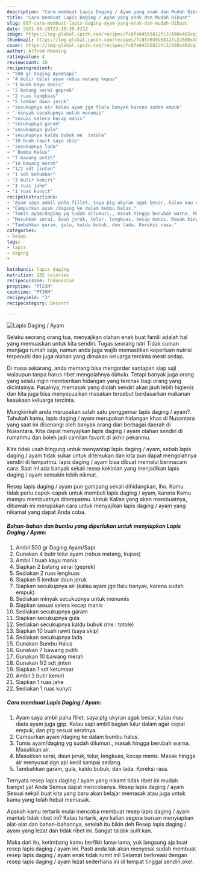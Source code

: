 ```yaml
---
description: "Cara membuat Lapis Daging / Ayam yang enak dan Mudah Dibuat"
title: "Cara membuat Lapis Daging / Ayam yang enak dan Mudah Dibuat"
slug: 887-cara-membuat-lapis-daging-ayam-yang-enak-dan-mudah-dibuat
date: 2021-04-19T23:19:30.831Z
image: https://img-global.cpcdn.com/recipes/fc8fe045b5812fc2/680x482cq70/lapis-daging-ayam-foto-resep-utama.jpg
thumbnail: https://img-global.cpcdn.com/recipes/fc8fe045b5812fc2/680x482cq70/lapis-daging-ayam-foto-resep-utama.jpg
cover: https://img-global.cpcdn.com/recipes/fc8fe045b5812fc2/680x482cq70/lapis-daging-ayam-foto-resep-utama.jpg
author: Alfred Manning
ratingvalue: 4
reviewcount: 10
recipeingredient:
- "500 gr Daging AyamSapi"
- "4 butir telur ayam rebus matang kupas"
- "1 buah kayu manis"
- "2 batang serai geprek"
- "2 ruas lengkuas"
- "5 lembar daun jeruk"
- "secukupnya air kalau ayam jgn tlalu banyak karena sudah empuk"
- " minyak secukupnya untuk menumis"
- "sesuai selera kecap manis"
- "secukupnya garam"
- "secukupnya gula"
- "secukupnya kaldu bubuk me  totole"
- "10 buah rawit saya skip"
- "secukupnya lada"
- " Bumbu Halus"
- "7 bawang putih"
- "10 bawang merah"
- "1/2 sdt jinten"
- "1 sdt ketumbar"
- "3 butir kemiri"
- "1 ruas jahe"
- "1 ruas kunyit"
recipeinstructions:
- "Ayam saya ambil paha fillet, saya ptg ukyran agak besar, kalau mau dada ayam juga gpp. Kalau sapi ambil bagian lulur dalam agar cepat empuk, dan ptg sesuai seratnya."
- "Campurkan ayam /daging ke dalam bumbu halus."
- "Tumis ayam/daging yg sudah dilumuri., masak hingga berubah warna. Masukkan air."
- "Masukkan serai, daun jeruk, telur, lengkuas, kecap manis. Masak hingga air menyusut dgn api kecil sampai sedang."
- "Tambahkan garam, gula, kaldu bubuk, dan lada. Koreksi rasa."
categories:
- Resep
tags:
- lapis
- daging
- 

katakunci: lapis daging  
nutrition: 282 calories
recipecuisine: Indonesian
preptime: "PT23M"
cooktime: "PT36M"
recipeyield: "3"
recipecategory: Dessert

---
```



![Lapis Daging / Ayam](https://img-global.cpcdn.com/recipes/fc8fe045b5812fc2/680x482cq70/lapis-daging-ayam-foto-resep-utama.jpg)

Selaku seorang orang tua, menyajikan olahan enak buat famili adalah hal yang memuaskan untuk kita sendiri. Tugas seorang istri Tidak cuman menjaga rumah saja, namun anda juga wajib memastikan keperluan nutrisi terpenuhi dan juga olahan yang dimakan keluarga tercinta mesti sedap.

Di masa  sekarang, anda memang bisa mengorder santapan siap saji walaupun tanpa harus ribet mengolahnya dahulu. Tetapi banyak juga orang yang selalu ingin memberikan hidangan yang terenak bagi orang yang dicintainya. Pasalnya, memasak yang diolah sendiri akan jauh lebih higienis dan kita juga bisa menyesuaikan masakan tersebut berdasarkan makanan kesukaan keluarga tercinta. 



Mungkinkah anda merupakan salah satu penggemar lapis daging / ayam?. Tahukah kamu, lapis daging / ayam merupakan hidangan khas di Nusantara yang saat ini disenangi oleh banyak orang dari berbagai daerah di Nusantara. Kita dapat menyajikan lapis daging / ayam olahan sendiri di rumahmu dan boleh jadi camilan favorit di akhir pekanmu.

Kita tidak usah bingung untuk menyantap lapis daging / ayam, sebab lapis daging / ayam tidak sukar untuk ditemukan dan kita pun dapat mengolahnya sendiri di tempatmu. lapis daging / ayam bisa dibuat memalui bermacam cara. Saat ini ada banyak sekali resep kekinian yang menjadikan lapis daging / ayam semakin lebih nikmat.

Resep lapis daging / ayam pun gampang sekali dihidangkan, lho. Kamu tidak perlu capek-capek untuk membeli lapis daging / ayam, karena Kamu mampu membuatnya ditempatmu. Untuk Kalian yang akan membuatnya, dibawah ini merupakan cara untuk menyajikan lapis daging / ayam yang nikamat yang dapat Anda coba.

<!--inarticleads1-->

##### Bahan-bahan dan bumbu yang diperlukan untuk menyiapkan Lapis Daging / Ayam:

1. Ambil 500 gr Daging Ayam/Sapi
1. Gunakan 4 butir telur ayam (rebus matang, kupas)
1. Ambil 1 buah kayu manis
1. Siapkan 2 batang serai (geprek)
1. Sediakan 2 ruas lengkuas
1. Siapkan 5 lembar daun jeruk
1. Siapkan secukupnya air (kalau ayam jgn tlalu banyak, karena sudah empuk)
1. Sediakan  minyak secukupnya untuk menumis
1. Siapkan sesuai selera kecap manis
1. Sediakan secukupnya garam
1. Siapkan secukupnya gula
1. Sediakan secukupnya kaldu bubuk (me : totole)
1. Siapkan 10 buah rawit (saya skip)
1. Sediakan secukupnya lada
1. Gunakan  Bumbu Halus
1. Gunakan 7 bawang putih
1. Gunakan 10 bawang merah
1. Gunakan 1/2 sdt jinten
1. Siapkan 1 sdt ketumbar
1. Ambil 3 butir kemiri
1. Siapkan 1 ruas jahe
1. Sediakan 1 ruas kunyit




<!--inarticleads2-->

##### Cara membuat Lapis Daging / Ayam:

1. Ayam saya ambil paha fillet, saya ptg ukyran agak besar, kalau mau dada ayam juga gpp. Kalau sapi ambil bagian lulur dalam agar cepat empuk, dan ptg sesuai seratnya.
1. Campurkan ayam /daging ke dalam bumbu halus.
1. Tumis ayam/daging yg sudah dilumuri., masak hingga berubah warna. Masukkan air.
1. Masukkan serai, daun jeruk, telur, lengkuas, kecap manis. Masak hingga air menyusut dgn api kecil sampai sedang.
1. Tambahkan garam, gula, kaldu bubuk, dan lada. Koreksi rasa.




Ternyata resep lapis daging / ayam yang nikamt tidak ribet ini mudah banget ya! Anda Semua dapat mencobanya. Resep lapis daging / ayam Sesuai sekali buat kita yang baru akan belajar memasak atau juga untuk kamu yang telah hebat memasak.

Apakah kamu tertarik mulai mencoba membuat resep lapis daging / ayam mantab tidak ribet ini? Kalau tertarik, ayo kalian segera buruan menyiapkan alat-alat dan bahan-bahannya, setelah itu bikin deh Resep lapis daging / ayam yang lezat dan tidak ribet ini. Sangat taidak sulit kan. 

Maka dari itu, ketimbang kamu berfikir lama-lama, yuk langsung aja buat resep lapis daging / ayam ini. Pasti anda tak akan menyesal sudah membuat resep lapis daging / ayam enak tidak rumit ini! Selamat berkreasi dengan resep lapis daging / ayam lezat sederhana ini di tempat tinggal sendiri,oke!.

